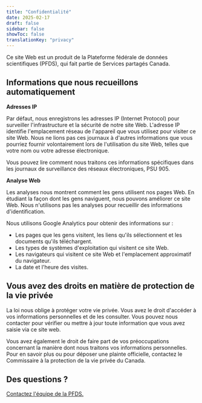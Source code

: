 ```yaml
---
title: "Confidentialité"
date: 2025-02-17
draft: false
sidebar: false
showToc: false
translationKey: "privacy"
---
```


Ce site Web est un produit de la Plateforme fédérale de données scientifiques (PFDS), qui fait partie de Services partagés Canada. 

## Informations que nous recueillons automatiquement 

**Adresses IP** 

Par défaut, nous enregistrons les adresses IP (Internet Protocol) pour surveiller l'infrastructure et la sécurité de notre site Web. L'adresse IP identifie l'emplacement réseau de l'appareil que vous utilisez pour visiter ce site Web. Nous ne lions pas ces journaux à d'autres informations que vous pourriez fournir volontairement lors de l'utilisation du site Web, telles que votre nom ou votre adresse électronique. 

Vous pouvez lire comment nous traitons ces informations spécifiques dans les journaux de surveillance des réseaux électroniques, PSU 905. 

**Analyse Web** 

Les analyses nous montrent comment les gens utilisent nos pages Web. En étudiant la façon dont les gens naviguent, nous pouvons améliorer ce site Web. Nous n'utilisons pas les analyses pour recueillir des informations d'identification. 

Nous utilisons Google Analytics pour obtenir des informations sur : 

- Les pages que les gens visitent, les liens qu'ils sélectionnent et les documents qu'ils téléchargent. 
- Les types de systèmes d'exploitation qui visitent ce site Web. 
- Les navigateurs qui visitent ce site Web et l'emplacement approximatif du navigateur. 
- La date et l'heure des visites. 

## Vous avez des droits en matière de protection de la vie privée 

La loi nous oblige à protéger votre vie privée. Vous avez le droit d'accéder à vos informations personnelles et de les consulter. Vous pouvez nous contacter pour vérifier ou mettre à jour toute information que vous avez saisie via ce site web. 

Vous avez également le droit de faire part de vos préoccupations concernant la manière dont nous traitons vos informations personnelles. Pour en savoir plus ou pour déposer une plainte officielle, contactez le Commissaire à la protection de la vie privée du Canada. 

## Des questions ? 

[Contactez l'équipe de la PFDS.](/contact)